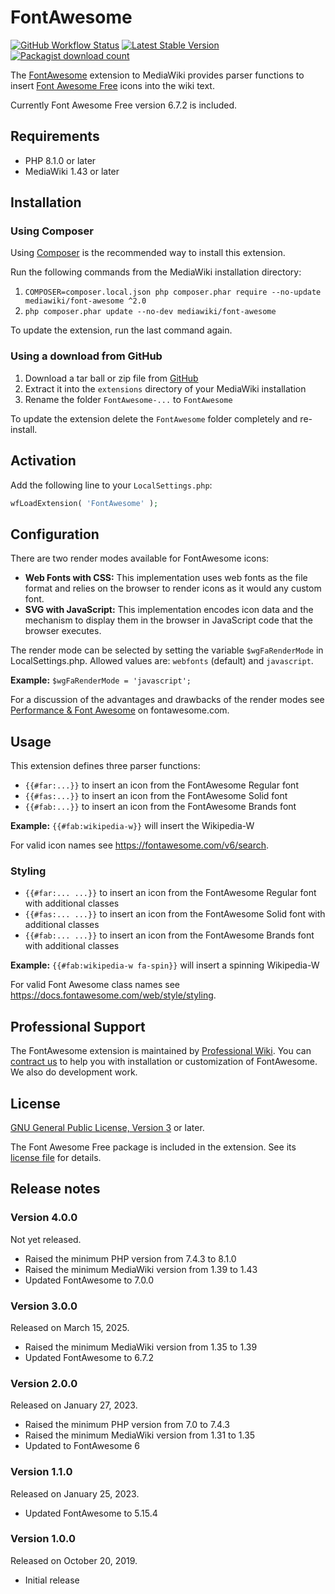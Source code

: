 # FontAwesome

[![GitHub Workflow Status](https://img.shields.io/github/actions/workflow/status/ProfessionalWiki/FontAwesome/ci.yml?branch=master)](https://github.com/ProfessionalWiki/FontAwesome/actions?query=workflow%3ACI)
[![Latest Stable Version](https://poser.pugx.org/mediawiki/font-awesome/v/stable)](https://packagist.org/packages/mediawiki/font-awesome)
[![Packagist download count](https://poser.pugx.org/mediawiki/font-awesome/downloads)](https://packagist.org/packages/mediawiki/font-awesome)

The [FontAwesome][mw-font-awesome] extension to MediaWiki provides parser
functions to insert [Font Awesome Free][font-awesome] icons into the wiki text.

Currently Font Awesome Free version 6.7.2 is included.

## Requirements

- PHP 8.1.0 or later
- MediaWiki 1.43 or later

## Installation

### Using Composer

Using [Composer][composer] is the recommended way to install this extension.

Run the following commands from the MediaWiki installation directory:

1. `COMPOSER=composer.local.json php composer.phar require --no-update mediawiki/font-awesome ^2.0`
2. `php composer.phar update --no-dev mediawiki/font-awesome`

To update the extension, run the last command again.

### Using a download from GitHub

1. Download a tar ball or zip file from [GitHub](https://github.com/ProfessionalWiki/FontAwesome/releases/latest)
2. Extract it into the `extensions` directory of your MediaWiki installation
3. Rename the folder `FontAwesome-...` to `FontAwesome`

To update the extension delete the `FontAwesome` folder completely and re-install.

## Activation

Add the following line to your `LocalSettings.php`:
```php
wfLoadExtension( 'FontAwesome' );
```

## Configuration

There are two render modes available for FontAwesome icons:
* **Web Fonts with CSS:** This implementation uses web fonts as the file format and relies on the browser to render icons as it would any custom font.
* **SVG with JavaScript:** This implementation encodes icon data and the mechanism to display them in the browser in JavaScript code that the browser executes.

The render mode can be selected by setting the variable `$wgFaRenderMode` in
LocalSettings.php. Allowed values are: `webfonts` (default) and `javascript`.

**Example:** `$wgFaRenderMode = 'javascript';`

For a discussion of the advantages and drawbacks of the render modes see
[Performance & Font Awesome](https://fontawesome.com/how-to-use/on-the-web/other-topics/performance)
on fontawesome.com.

## Usage

This extension defines three parser functions:
* `{{#far:...}}` to insert an icon from the FontAwesome Regular font
* `{{#fas:...}}` to insert an icon from the FontAwesome Solid font
* `{{#fab:...}}` to insert an icon from the FontAwesome Brands font

**Example:**
`{{#fab:wikipedia-w}}` will insert the Wikipedia-W

For valid icon names see https://fontawesome.com/v6/search.

### Styling
* `{{#far:... ...}}` to insert an icon from the FontAwesome Regular font with additional classes
* `{{#fas:... ...}}` to insert an icon from the FontAwesome Solid font with additional classes
* `{{#fab:... ...}}` to insert an icon from the FontAwesome Brands font with additional classes

**Example:**
`{{#fab:wikipedia-w fa-spin}}` will insert a spinning Wikipedia-W

For valid Font Awesome class names see https://docs.fontawesome.com/web/style/styling.

## Professional Support

The FontAwesome extension is maintained by [Professional Wiki](https://professional.wiki).
You can [contract us][contact-form] to help you with installation or customization of FontAwesome.
We also do development work.

## License

[GNU General Public License, Version 3][license] or later.

The Font Awesome Free package is included in the extension. See its
[license file][font-awesome-license] for details.

[license]: https://www.gnu.org/copyleft/gpl.html
[font-awesome-license]: ./res/fontawesome/LICENSE.txt
[mw-font-awesome]: https://www.mediawiki.org/wiki/Extension:FontAwesome
[font-awesome]: https://fontawesome.com/
[composer]: https://getcomposer.org/
[contact-form]: https://professional.wiki/en/contact

## Release notes

### Version 4.0.0

Not yet released.

* Raised the minimum PHP version from 7.4.3 to 8.1.0
* Raised the minimum MediaWiki version from 1.39 to 1.43
* Updated FontAwesome to 7.0.0

### Version 3.0.0

Released on March 15, 2025.

* Raised the minimum MediaWiki version from 1.35 to 1.39
* Updated FontAwesome to 6.7.2

### Version 2.0.0

Released on January 27, 2023.

* Raised the minimum PHP version from 7.0 to 7.4.3
* Raised the minimum MediaWiki version from 1.31 to 1.35
* Updated to FontAwesome 6

### Version 1.1.0

Released on January 25, 2023.

* Updated FontAwesome to 5.15.4

### Version 1.0.0

Released on October 20, 2019.

* Initial release
